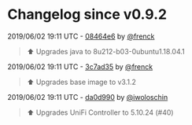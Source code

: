 # Changelog since v0.9.2

2019/06/02 19:11 UTC - [08464e6](https://github.com/hassio-addons/addon-unifi/commit/08464e60357be09601dc382f63cb9b588d026af7) by [@frenck](https://github.com/frenck)
> :arrow_up: Upgrades java to 8u212-b03-0ubuntu1.18.04.1 

2019/06/02 19:11 UTC - [3c7ad35](https://github.com/hassio-addons/addon-unifi/commit/3c7ad3535f64059f52bb681bad8f90380a8f1a95) by [@frenck](https://github.com/frenck)
> :arrow_up: Upgrades base image to v3.1.2 

2019/06/02 19:11 UTC - [da0d990](https://github.com/hassio-addons/addon-unifi/commit/da0d9905c14f5b55f0cf526bbd67a47e2f510d07) by [@iwoloschin](https://github.com/iwoloschin)
> :arrow_up: Upgrades UniFi Controller to 5.10.24 (#40) 

